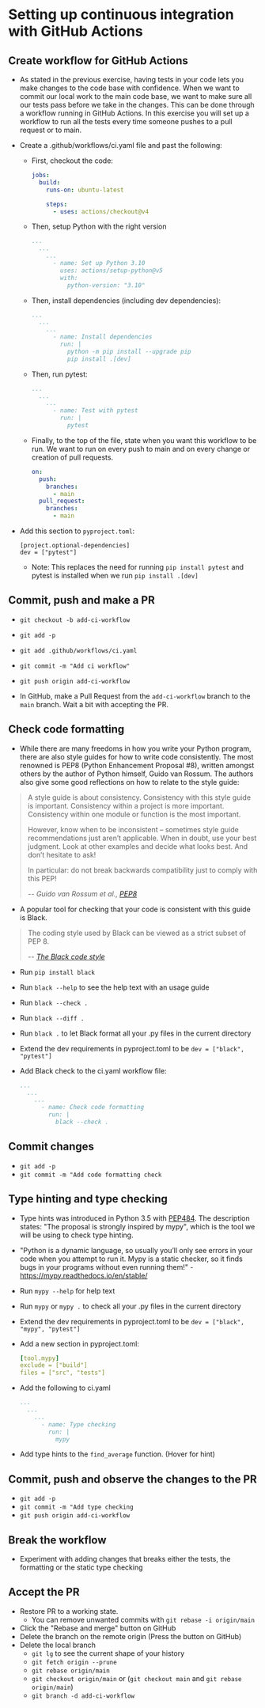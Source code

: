 # Setting up continuous integration with GitHub Actions

## Create workflow for GitHub Actions

- As stated in the previous exercise, having tests in your code lets you make changes to the code base with confidence. When we want to commit our local work to the main code base, we want to make sure all our tests pass before we take in the changes. This can be done through a workflow running in GitHub Actions. In this exercise you will set up a workflow to run all the tests every time someone pushes to a pull request or to main.

- Create a .github/workflows/ci.yaml file and past the following:

  - First, checkout the code:

    ```yaml
    jobs:
      build:
        runs-on: ubuntu-latest

        steps:
          - uses: actions/checkout@v4
    ```

  - Then, setup Python with the right version

    ```yaml
    ...
      ...
        ...
          - name: Set up Python 3.10
            uses: actions/setup-python@v5
            with:
              python-version: "3.10"
    ```

  - Then, install dependencies (including dev dependencies):

    ```yaml
    ...
      ...
        ...
          - name: Install dependencies
            run: |
              python -m pip install --upgrade pip
              pip install .[dev]
    ```

  - Then, run pytest:

    ```yaml
    ...
      ...
        ...
          - name: Test with pytest
            run: |
              pytest
    ```

  - Finally, to the top of the file, state when you want this workflow to be run. We want to run on every push to main and on every change or creation of pull requests.

    ```yaml
    on:
      push:
        branches:
          - main
      pull_request:
        branches:
          - main
    ```

- Add this section to `pyproject.toml`:

  ```
  [project.optional-dependencies]
  dev = ["pytest"]
  ```

  - Note: This replaces the need for running `pip install pytest` and pytest is installed when we run `pip install .[dev]`

## Commit, push and make a PR

- `git checkout -b add-ci-workflow`
- `git add -p`
- `git add .github/workflows/ci.yaml`
- `git commit -m "Add ci workflow"`
- `git push origin add-ci-workflow`

- In GitHub, make a Pull Request from the `add-ci-workflow` branch to the `main` branch. Wait a bit with accepting the PR.

## Check code formatting

- While there are many freedoms in how you write your Python program, there are also style guides for how to write code consistently. The most renowned is PEP8 (Python Enhancement Proposal #8), written amongst others by the author of Python himself, Guido van Rossum. The authors also give some good reflections on how to relate to the style guide:

> A style guide is about consistency. Consistency with this style guide is important.
> Consistency within a project is more important. Consistency within one module or
> function is the most important.
>
> However, know when to be inconsistent – sometimes style guide recommendations just
> aren’t applicable. When in doubt, use your best judgment. Look at other examples and
> decide what looks best. And don’t hesitate to ask!
>
> In particular: do not break backwards compatibility just to comply with this PEP!
>
> -- <cite>Guido van Rossum et al., [PEP8](https://peps.python.org/pep-0008/) </cite>

- A popular tool for checking that your code is consistent with this guide is Black.

> The coding style used by Black can be viewed as a strict subset of PEP 8.
>
> -- <cite>[The Black code style](https://black.readthedocs.io/en/stable/the_black_code_style/current_style.html)</cite>

- Run `pip install black`
- Run `black --help` to see the help text with an usage guide
- Run `black --check .`
- Run `black --diff .`
- Run `black .` to let Black format all your .py files in the current directory
- Extend the dev requirements in pyproject.toml to be `dev = ["black", "pytest"]`
- Add Black check to the ci.yaml workflow file:

  ```yaml
  ...
    ...
      ...
        - name: Check code formatting
          run: |
            black --check .
  ```

## Commit changes

- `git add -p`
- `git commit -m "Add code formatting check`

## Type hinting and type checking

- Type hints was introduced in Python 3.5 with [PEP484](https://peps.python.org/pep-0484/). The description states: "The proposal is strongly inspired by mypy", which is the tool we will be using to check type hinting.
- "Python is a dynamic language, so usually you’ll only see errors in your code when you attempt to run it. Mypy is a static checker, so it finds bugs in your programs without even running them!" - https://mypy.readthedocs.io/en/stable/

- Run `mypy --help` for help text
- Run `mypy` or `mypy .` to check all your .py files in the current directory
- Extend the dev requirements in pyproject.toml to be `dev = ["black", "mypy", "pytest"]`
- Add a new section in pyproject.toml:

  ```yaml
  [tool.mypy]
  exclude = ["build"]
  files = ["src", "tests"]
  ```

- Add the following to ci.yaml

  ```yaml
  ...
    ...
      ...
        - name: Type checking
          run: |
            mypy
  ```

- Add type hints to the `find_average` function.
  <a title="def find_average(numbers: Sequence[int]) -> float:"> (Hover for hint) </a>

## Commit, push and observe the changes to the PR

- `git add -p`
- `git commit -m "Add type checking`
- `git push origin add-ci-workflow`

## Break the workflow

- Experiment with adding changes that breaks either the tests, the formatting or the static type checking

## Accept the PR

- Restore PR to a working state.
  - You can remove unwanted commits with `git rebase -i origin/main`
- Click the "Rebase and merge" button on GitHub
- Delete the branch on the remote origin (Press the button on GitHub)
- Delete the local branch
  - `git lg` to see the current shape of your history
  - `git fetch origin --prune`
  - `git rebase origin/main`
  - `git checkout origin/main` or (`git checkout main` and `git rebase origin/main`)
  - `git branch -d add-ci-workflow`
